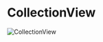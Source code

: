# CollectionView 



![CollectionView](https://tva1.sinaimg.cn/large/006tNbRwgy1gbeuj2xonrj336o0u0u11.jpg)